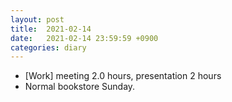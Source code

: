 ```yaml
---
layout: post
title:  2021-02-14
date:   2021-02-14 23:59:59 +0900
categories: diary
---
```


- [Work] meeting 2.0 hours, presentation 2 hours
- Normal bookstore Sunday.
